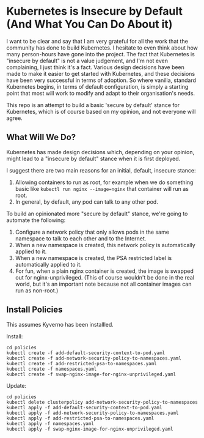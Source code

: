 # Kubernetes is Insecure by Default (And What You Can Do About it)

I want to be clear and say that I am very grateful for all the work that the community has done to build Kubernetes. I hesitate to even think about how many person-hours have gone into the project. The fact that Kubernetes is "insecure by default" is not a value judgement, and I'm not even complaining, I just think it's a fact. Various design decisions have been made to make it easier to get started with Kubernetes, and these decisions have been very successful in terms of adoption. So where vanilla, standard Kubernetes begins, in terms of default configuration, is simply a starting point that most will work to modify and adapt to their organisation's needs.

This repo is an attempt to build a basic 'secure by default' stance for Kubernetes, which is of course based on my opinion, and not everyone will agree.

## What Will We Do?

Kubernetes has made design decisions which, depending on your opinion, might lead to a "insecure by default" stance when it is first deployed.

I suggest there are two main reasons for an initial, default, insecure stance:

1. Allowing containers to run as root, for example when we do something basic like `kubectl run nginx --image=nginx` that container will run as root.
2. In general, by default, any pod can talk to any other pod.

To build an opinionated more "secure by default" stance, we're going to automate the following:

1. Configure a network policy that only allows pods in the same namespace to talk to each other and to the Internet.
1. When a new namespace is created, this network policy is automatically applied to it.
1. When a new namespace is created, the PSA restricted label is automatically applied to it.
1. For fun, when a plain nginx container is created, the image is swapped out for nginx-unprivileged. (This of course wouldn't be done in the real world, but it's an important note because not all container images can run as non-root.)

## Install Policies

This assumes Kyverno has been installled.

Install:

```
cd policies
kubectl create -f add-default-security-context-to-pod.yaml
kubectl create -f add-network-security-policy-to-namespaces.yaml
kubectl create -f add-restricted-psa-to-namespaces.yaml
kubectl create -f namespaces.yaml
kubectl create -f swap-nginx-image-for-nginx-unprivileged.yaml
```

Update:

```
cd policies
kubectl delete clusterpolicy add-network-security-policy-to-namespaces
kubectl apply -f add-default-security-context-to-pod.yaml
kubectl apply -f add-network-security-policy-to-namespaces.yaml
kubectl apply -f add-restricted-psa-to-namespaces.yaml
kubectl apply -f namespaces.yaml
kubectl apply -f swap-nginx-image-for-nginx-unprivileged.yaml
```

